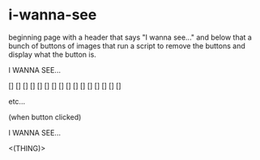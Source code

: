 # i-wanna-see

beginning page with a header that says "I wanna see..." and below that a bunch of buttons of images that run a script to remove the buttons and display what the button is.



I WANNA SEE...

[]  []  []  []  []  []  []  [] 
[]  []  []  []  []  []  []  []

etc...



(when button clicked)

I WANNA SEE...

<name of thing>
  
<(THING)>
